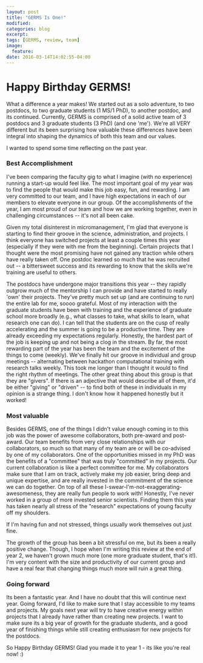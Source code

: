 ```yaml
---
layout: post
title: "GERMS Is One!"
modified:
categories: blog
excerpt:
tags: [GERMS, review, team]
image:
  feature:
date: 2016-03-14T14:02:55-04:00
---
```


# Happy Birthday GERMS!

What a difference a year makes!  We started out as a solo adventure, to two postdocs, to two graduate students (1 MS/1 PhD), to another postdoc, and its continued.  Currently, GERMS is comprised of a solid active team of 3 postdocs and 3 graduate students (3 PhD) (and one 'me').  We're all VERY different but its been surprising how valuable these differences have been integral into shaping the dynamics of both this team and our values.

I wanted to spend some time reflecting on the past year.  

### Best Accomplishment

I've been comparing the faculty gig to what I imagine (with no experience) running a start-up would feel like.  The most important goal of my year was to find the people that would make this job easy, fun, and rewarding. I am very committed to our team, and I have high expectations in each of our members to elevate everyone in our group.  Of the accomplishments of the year, I am most proud of our team and how we are working together, even in challenging circumstances -- it's not all been cake.  

Given my total disinterest in micromanagement, I'm glad that everyone is starting to find their groove in the science, administration, and projects.  I think everyone has switched projects at least a couple times this year (especially if they were with me from the beginning).  Certain projects that I thought were the most promising have not gained any traction while others have really taken off.  One postdoc learned so much that he was recruited out -- a bittersweet success and its rewarding to know that the skills we're training are useful to others.

The postdocs have undergone major transitions this year -- they rapidly outgrow much of the mentorship I can provide and have started to really 'own' their projects.  They've pretty much set up (and are continuing to run) the entire lab for me, soooo grateful. Most of my interaction with the graduate students have been with training and the experience of graduate school more broadly (e.g., what classes to take, what skills to learn, what research one can do).  I can tell that the students are on the cusp of really accelerating and the summer is going to be a productive time.  They are already exceeding my expectations regularly.  Honestly, the hardest part of the job is keeping up and not being a clog in the stream.   By far, the most rewarding part of the year has been the team and the excitement of the things to come (weekly).  We've finally hit our groove in individual and group meetings -- alternating between hackathon computational training with research talks weekly.  This took me longer than I thought it would to find the right rhythm of meetings. The other great thing about this group is that they are "givers".  If there is an adjective that would describe all of them, it'd be either "giving" or "driven" -- to find both of these in individuals in my opinion is a strange thing.  I don't know how it happened honestly but it worked!

### Most valuable 

Besides GERMS, one of the things I didn't value enough coming in to this job was the power of awesome collaborators, both pre-award and post-award.  Our team benefits from very close relationships with our collaborators, so much so that many of my team are or will be co-advised by one of my collaborators.  One of the opportunities missed in my PhD was the benefits of a "committee" that was truly "committed" in my projects.  Our current collaboration is like a perfect committee for me.  My collaborators make sure that I am on track, actively make my job easier, bring deep and unique expertise, and are really invested in the commitment of the science we can do together.  On top of all these I-swear-I'm-not-exaggerating-awesomeness, they are really fun people to work with!  Honestly, I've never worked in a group of more invested senior scientists.  Finding them this year has taken nearly all stress of the "research" expectations of young faculty off my shoulders.  

If I'm having fun and not stressed, things usually work themselves out just fine.  

The growth of the group has been a bit stressful on me, but its been a really positive change.  Though, I hope when I'm writing this review at the end of year 2, we haven't grown much more (one more graduate student, that's it!).  I'm very content with the size and productivity of our current group and have a real fear that changing things much more will ruin a great thing.   

### Going forward

Its been a fantastic year.  And I have no doubt that this will continue next year.  Going forward, I'd like to make sure that I stay accessible to my teams and projects.  My goals next year will try to have creative energy within projects that I already have rather than creating new projects.  I want to make sure its a big year of growth for the graduate students, and a good year of finishing things while still creating enthusiasm for new projects for the postdocs.  

So Happy Birthday GERMS!  Glad you made it to year 1 - its like you're real now!  :)
